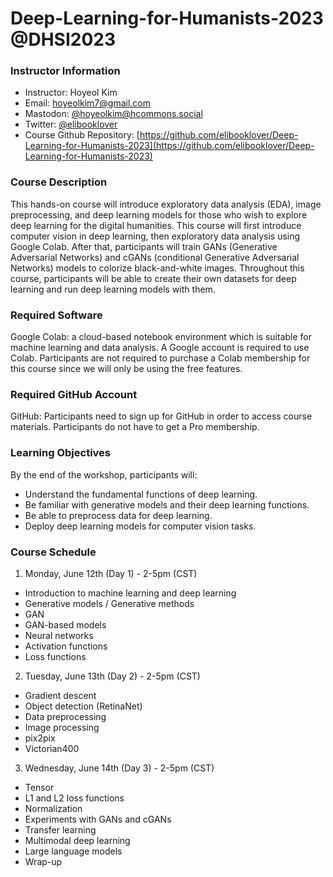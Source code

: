 # Deep-Learning-for-Humanists-2023 @DHSI2023

### Instructor Information
- Instructor: Hoyeol Kim
- Email: hoyeolkim7@gmail.com
- Mastodon: [@hoyeolkim@hcommons.social](https://hcommons.social/@hoyeolkim)
- Twitter: [@elibooklover](https://twitter.com/elibooklover)
- Course Github Repository: [https://github.com/elibooklover/Deep-Learning-for-Humanists-2023](https://github.com/elibooklover/Deep-Learning-for-Humanists-2023)

### Course Description
This hands-on course will introduce exploratory data analysis (EDA), image preprocessing, and deep learning models for those who wish to explore deep learning for the digital humanities. This course will first introduce computer vision in deep learning, then exploratory data analysis using Google Colab. After that, participants will train GANs (Generative Adversarial Networks) and cGANs (conditional Generative Adversarial Networks) models to colorize black-and-white images. Throughout this course, participants will be able to create their own datasets for deep learning and run deep learning models with them.

### Required Software
Google Colab: a cloud-based notebook environment which is suitable for machine learning and data analysis. A Google account is required to use Colab. Participants are not required to purchase a Colab membership for this course since we will only be using the free features.

### Required GitHub Account
GitHub: Participants need to sign up for GitHub in order to access course materials. Participants do not have to get a Pro membership.

### Learning Objectives
By the end of the workshop, participants will:

-	Understand the fundamental functions of deep learning.
-	Be familiar with generative models and their deep learning functions.
-	Be able to preprocess data for deep learning.
-	Deploy deep learning models for computer vision tasks.

### Course Schedule
1. Monday, June 12th (Day 1) - 2-5pm (CST)
-	Introduction to machine learning and deep learning
-	Generative models / Generative methods
-	GAN
-	GAN-based models
-	Neural networks
-	Activation functions
-	Loss functions

2. Tuesday, June 13th (Day 2) - 2-5pm (CST)
-	Gradient descent
-	Object detection (RetinaNet)
-	Data preprocessing
-	Image processing
-	pix2pix 
-	Victorian400

3. Wednesday, June 14th (Day 3) - 2-5pm (CST)
-	Tensor
-	L1 and L2 loss functions
-	Normalization
-	Experiments with GANs and cGANs
-	Transfer learning
-	Multimodal deep learning
-	Large language models
-	Wrap-up

